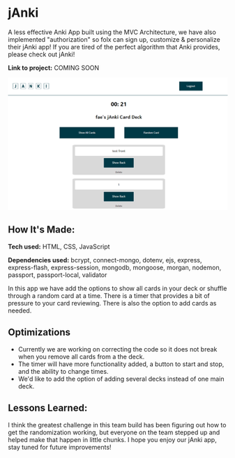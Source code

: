 # jAnki
A less effective Anki App built using the MVC Architecture, we have also implemented "authorization" so folx can sign up, customize & personalize their jAnki app! If you are tired of the perfect algorithm that Anki provides, please check out jAnki!

**Link to project:** COMING SOON

![alt tag](/public/images/all-cards.png)

## How It's Made:

**Tech used:** HTML, CSS, JavaScript

**Dependencies used:** bcrypt, connect-mongo, dotenv, ejs, express, express-flash, express-session, mongodb, mongoose, morgan, nodemon, passport, passport-local, validator

In this app we have add the options to show all cards in your deck or shuffle through a random card at a time. There is a timer that provides a bit of pressure to your card reviewing. There is also the option to add cards as needed.

## Optimizations

- Currently we are working on correcting the code so it does not break when you remove all cards from a the deck. 
- The timer will have more functionality added, a button to start and stop, and the ability to change times. 
- We'd like to add the option of adding several decks instead of one main deck. 

## Lessons Learned:

I think the greatest challenge in this team build has been figuring out how to get the randomization working, but everyone on the team stepped up and helped make that happen in little chunks. I hope you enjoy our jAnki app, stay tuned for future improvements!